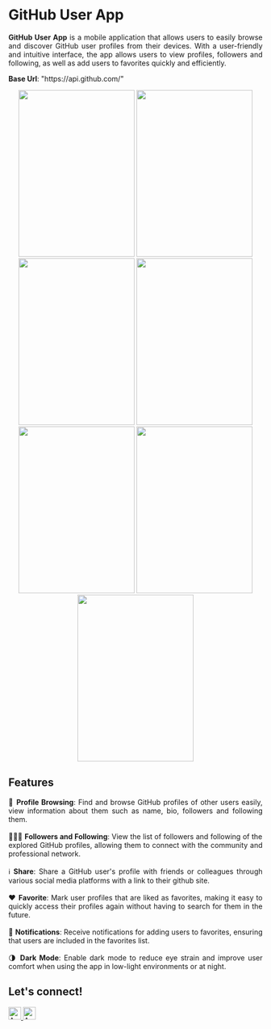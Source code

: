 <h1>GitHub User App</h1>

<p align="justify">
<b>GitHub User App</b> is a mobile application that allows users to easily browse and discover GitHub user profiles from their devices. With a user-friendly and intuitive interface, the app allows users to view profiles, followers and following, as well as add users to favorites quickly and efficiently.
</p>

<p><b>Base Url</b>: "https://api.github.com/"</p>

<p align="center">
  <img src="https://github.com/anisanurjanah/GitHub-User-App/assets/74089025/08b08816-93fc-4781-be11-6bd39cab87cc" width=230 height=330>
  <img src="https://github.com/anisanurjanah/GitHub-User-App/assets/74089025/cefb2524-8872-48fc-b396-91bc2de6a704" width=230 height=330>
  <img src="https://github.com/anisanurjanah/GitHub-User-App/assets/74089025/c973015c-50bb-4e5c-89ba-59221b92a1c2" width=230 height=330>
  <img src="https://github.com/anisanurjanah/GitHub-User-App/assets/74089025/78aa2401-e8e7-40b7-916f-6bf304ae6959" width=230 height=330>
  <img src="https://github.com/anisanurjanah/GitHub-User-App/assets/74089025/5fec51e3-b0c9-4832-9894-0f4c70830a31" width=230 height=330>
  <img src="https://github.com/anisanurjanah/GitHub-User-App/assets/74089025/bc309fc5-766c-4baa-b3e5-767b243a721d" width=230 height=330>
  <img src="https://github.com/anisanurjanah/GitHub-User-App/assets/74089025/20f3a759-b2d9-4984-ba27-25d70605fc2c" width=230 height=330>
</p>

<h2>Features</h2>
<p align="justify">
  🤵 <b>Profile Browsing</b>: Find and browse GitHub profiles of other users easily, view information about them such as name, bio, followers and following them.
  </br></br>
  🧑‍🤝‍🧑 <b>Followers and Following</b>: View the list of followers and following of the explored GitHub profiles, allowing them to connect with the community and professional network.
  </br></br>
  ℹ️  <b>Share</b>: Share a GitHub user's profile with friends or colleagues through various social media platforms with a link to their github site.
  </br></br>
❤️ <b>Favorite</b>: Mark user profiles that are liked as favorites, making it easy to quickly access their profiles again without having to search for them in the future.
  </br></br>
📓 <b>Notifications</b>: Receive notifications for adding users to favorites, ensuring that users are included in the favorites list.
  </br></br>
🌗 <b>Dark Mode</b>: Enable dark mode to reduce eye strain and improve user comfort when using the app in low-light environments or at night.
</p>

<h2>Let's connect!</h2>
<a href="https://www.instagram.com/nissxxse/">
  <img src="https://img.shields.io/badge/Instagram-@nissxxse-orange?&logo=instagram&logoColor=white" height=25 alt="Anisa's Instagram" />
</a>
<a href="https://www.linkedin.com/in/anisanurjanah/">
  <img src="https://img.shields.io/badge/LinkedIn-Anisa%20Nurjanah-orange?&logo=linkedin&logoColor=white" height=25 alt="Anisa's LinkedIn" />
</a>
